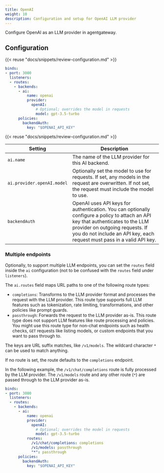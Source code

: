 ```yaml
---
title: OpenAI
weight: 10
description: Configuration and setup for OpenAI LLM provider
---
```


Configure OpenAI as an LLM provider in agentgateway.

## Configuration

{{< reuse "docs/snippets/review-configuration.md" >}}

```yaml
binds:
- port: 3000
  listeners:
  - routes:
    - backends:
      - ai:
          name: openai
          provider:
            openAI:
              # Optional; overrides the model in requests
              model: gpt-3.5-turbo
      policies:
        backendAuth:
          key: "$OPENAI_API_KEY"
```

{{< reuse "docs/snippets/review-configuration.md" >}}

| Setting | Description |
|---------|-------------|
| `ai.name` | The name of the LLM provider for this AI backend. |
| `ai.provider.openAI.model` | Optionally set the model to use for requests. If set, any models in the request are overwritten. If not set, the request must include the model to use. |
| `backendAuth` | OpenAI uses API keys for authentication. You can optionally configure a policy to attach an API key that authenticates to the LLM provider on outgoing requests. If you do not include an API key, each request must pass in a valid API key. |

### Multiple endpoints

Optionally, to support multiple LLM endpoints, you can set the `routes` field inside the `ai` configuration (not to be confused with the `routes` field under `listeners`).

The `ai.routes` field maps URL paths to one of the following route types:

* `completions`: Transforms to the LLM provider format and processes the request with the LLM provider. This route type supports full LLM features such as tokenization, rate limiting, transformations, and other policies like prompt guards.
* `passthrough`: Forwards the request to the LLM provider as-is. This route type does not support LLM features like route processing and policies. You might use this route type for non-chat endpoints such as health checks, `GET` requests like listing models, or custom endpoints that you want to pass through to.

The keys are URL suffix matches, like `/v1/models`. The wildcard character `*` can be used to match anything.

If no route is set, the route defaults to the `completions` endpoint.

In the following example, the `/v1/chat/completions` route is fully processed by the LLM provider. The `/v1/models` route and any other route (`*`) are passed through to the LLM provider as-is.

```yaml
binds:
- port: 3000
  listeners:
  - routes:
    - backends:
      - ai:
          name: openai
          provider:
            openAI:
              # Optional; overrides the model in requests
              model: gpt-3.5-turbo
          routes:
            /v1/chat/completions: completions
            /v1/models: passthrough
            "*": passthrough
      policies:
        backendAuth:
          key: "$OPENAI_API_KEY"
```
